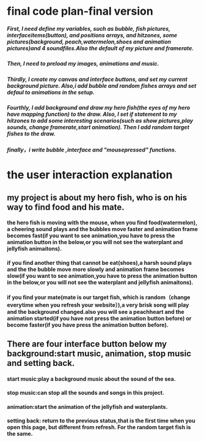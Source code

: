 
# final code plan-final version


##### First, I need define my variables, such as bubble, fish pictures, interfaceitems(button), and positions arrays, and hitzones, some pictures(background, peach,watermelon,shoes and animation pictures)and 4 soundfiles.Also the default of my picture and framerate.

##### Then, I need to preload my images, animations and music.

##### Thirdly, I create my canvas and interface buttons, and set my current background picture. Also,i add bubble and random fishes arrays and set defaul to animations in the setup.

##### Fourthly, I add background and draw my hero fish(the eyes of my hero have mapping function) to the draw. Also, I set if statement to my hitzones to add some interesting scenarios(such as show pictures,play sounds, change framerate,start animation). Then I add random target fishes to the draw.
##### finally，i write bubble ,interface and "mousepressed" functions.

# the user interaction explanation
## my project is about my hero fish, who is on his way to find food and his mate.
#### the hero fish is moving with the mouse, when you find food(watermelon), a cheering sound plays and the bubbles move faster and animation frame becomes fast(if you want to see animation,you have to press the animation button in the below,or you will not see the waterplant and jellyfish animaitons).
#### if you find another thing that cannot be eat(shoes),a harsh sound plays and the the bubble move more slowly and animation frame becomes slow(if you want to see animation,you have to press the animation button in the below,or you will not see the waterplant and jellyfish animaitons).
#### if you find your mate(mate is our target fish, which is random（change everytime when you refresh your website）),a very brisk song will play and the background changed.also you will see a peachheart and the animation started(if you have not press the animation button before) or become faster(if you have press the animation button before).

## There are four interface button below my background:start music, animation, stop music and setting back.
#### start music:play a background music about the sound of the sea.
#### stop music:can stop all the sounds and songs in  this project.
####  animation:start the animation of the jellyfish and waterplants.
#### setting back: return to the previous status,that is the first time when you open this page, but different from refresh. For the random target fish is the same.